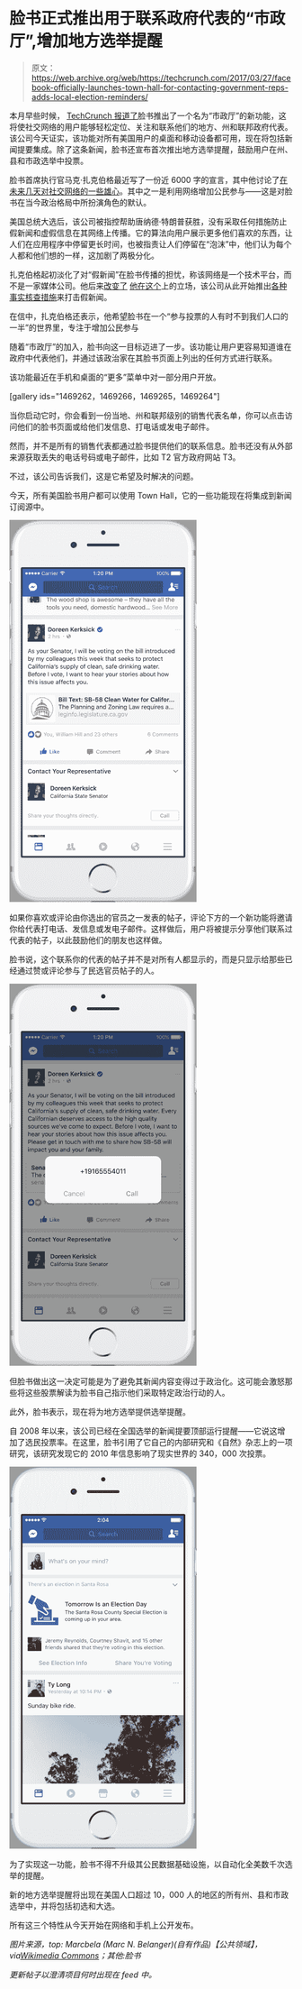 # 脸书正式推出用于联系政府代表的“市政厅”,增加地方选举提醒 

> 原文：<https://web.archive.org/web/https://techcrunch.com/2017/03/27/facebook-officially-launches-town-hall-for-contacting-government-reps-adds-local-election-reminders/>

本月早些时候， [TechCrunch 报道了](https://web.archive.org/web/20230206065207/https://techcrunch.com/2017/03/14/facebooks-new-town-hall-feature-helps-you-find-and-contact-your-government-reps/)脸书推出了一个名为“市政厅”的新功能，这将使社交网络的用户能够轻松定位、关注和联系他们的地方、州和联邦政府代表。该公司今天证实，该功能对所有美国用户的桌面和移动设备都可用，现在将包括新闻提要集成。除了这条新闻，脸书还宣布首次推出地方选举提醒，鼓励用户在州、县和市政选举中投票。

脸书首席执行官马克·扎克伯格最近写了一份近 6000 字的宣言，其中他讨论了[在未来几天对社交网络的一些雄心](https://web.archive.org/web/20230206065207/https://techcrunch.com/2017/02/16/building-the-world-we-all-want/)。其中之一是利用网络增加公民参与——这是对脸书在当今政治格局中所扮演角色的默认。

美国总统大选后，该公司被指控帮助唐纳德·特朗普获胜，没有采取任何措施防止假新闻和虚假信息在其网络上传播。它的算法向用户展示更多他们喜欢的东西，让人们在应用程序中停留更长时间，也被指责让人们停留在“泡沫”中，他们认为每个人都和他们想的一样，这加剧了两极分化。

扎克伯格起初淡化了对“假新闻”在脸书传播的担忧，称该网络是一个技术平台，而不是一家媒体公司。他后来[改变了](https://web.archive.org/web/20230206065207/https://techcrunch.com/2016/12/21/fbonc/) [他在这个](https://web.archive.org/web/20230206065207/https://www.facebook.com/zuck/posts/10103338789106661?pnref=story)上的立场，该公司从此开始推出[各种事实核查措施](https://web.archive.org/web/20230206065207/https://techcrunch.com/2017/01/16/facebook-takes-its-fake-news-fight-to-germany/)来打击假新闻。

在信中，扎克伯格还表示，他希望脸书在一个“参与投票的人有时不到我们人口的一半”的世界里，专注于增加公民参与

随着“市政厅”的加入，脸书向这一目标迈进了一步。该功能让用户更容易知道谁在政府中代表他们，并通过该政治家在其脸书页面上列出的任何方式进行联系。

该功能最近在手机和桌面的“更多”菜单中对一部分用户开放。

[gallery ids="1469262，1469266，1469265，1469264"]

当你启动它时，你会看到一份当地、州和联邦级别的销售代表名单，你可以点击访问他们的脸书页面或给他们发信息、打电话或发电子邮件。

然而，并不是所有的销售代表都通过脸书提供他们的联系信息。脸书还没有从外部来源获取丢失的电话号码或电子邮件，比如 T2 官方政府网站 T3。

不过，该公司告诉我们，这是它希望及时解决的问题。

今天，所有美国脸书用户都可以使用 Town Hall，它的一些功能现在将集成到新闻订阅源中。

![](img/71cff0e1cf0245f5678aba7966490e0c.png)

如果你喜欢或评论由你选出的官员之一发表的帖子，评论下方的一个新功能将邀请你给代表打电话、发信息或发电子邮件。这样做后，用户将被提示分享他们联系过代表的帖子，以此鼓励他们的朋友也这样做。

脸书说，这个联系你的代表的帖子并不是对所有人都显示的，而是只显示给那些已经通过赞或评论参与了民选官员帖子的人。

![](img/f79f2b2a0d0aedaa939dbf157c4737cd.png)

但脸书做出这一决定可能是为了避免其新闻内容变得过于政治化。这可能会激怒那些将这些股票解读为脸书自己指示他们采取特定政治行动的人。

此外，脸书表示，现在将为地方选举提供选举提醒。

自 2008 年以来，该公司已经在全国选举的新闻提要顶部运行提醒——它说这增加了选民投票率。在这里，脸书引用了它自己的内部研究和《自然》杂志上的一项研究，该研究发现它的 2010 年信息影响了现实世界的 340，000 次投票。

![](img/e646aa3d935f9f9267d356de84c025f4.png)

为了实现这一功能，脸书不得不升级其公民数据基础设施，以自动化全美数千次选举的提醒。

新的地方选举提醒将出现在美国人口超过 10，000 人的地区的所有州、县和市政选举中，并将包括初选和大选。

所有这三个特性从今天开始在网络和手机上公开发布。

*图片来源，top: Marcbela (Marc N. Belanger)(自有作品)【公共领域】，via[Wikimedia Commons](https://web.archive.org/web/20230206065207/https://commons.wikimedia.org/wiki/File%3ARandolph_Town_Hall.JPG)；其他:脸书*

*更新帖子以澄清项目何时出现在 feed 中。*